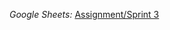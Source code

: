 _Google Sheets:_ [Assignment/Sprint 3](https://docs.google.com/spreadsheets/d/1FZ6OCPcQB9btr2cy89TRkwxAJGYWMcQhU3su8IQv5PY/edit?usp=sharing)
